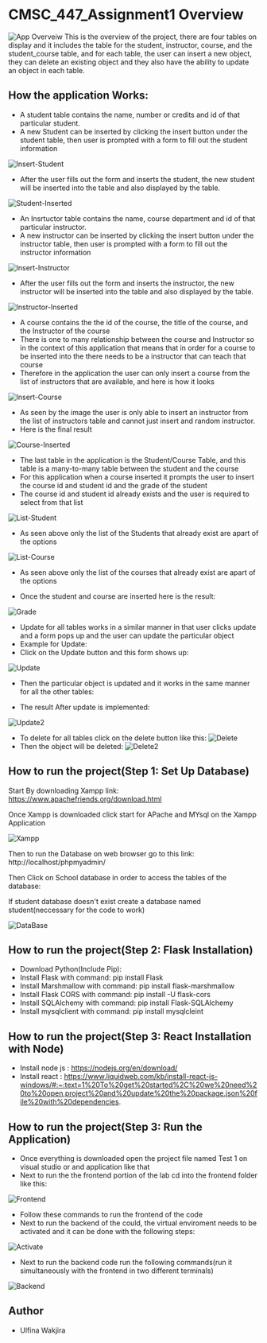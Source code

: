 # CMSC_447_Assignment1 Overview
![App Overveiw](images/App-Overview.PNG)
This is the overview of the project, there are four tables on display and it includes the table for the student, instructor, course, and the student_course table, and for each table, the user can insert a new object, they can delete an existing object and they also have the ability to update an object in each table.
## How the application Works:
* A student table contains the name, number or credits and id of that particular student.
* A new Student can be inserted by clicking the insert button under the student table, then user is prompted with a form to fill out the student information


![Insert-Student](images/Insert-Student.PNG)

* After the user fills out the form and inserts the student, the new student will be inserted into the table and also displayed by the table.

![Student-Inserted](images/Student-Inserted.PNG)


* An Insrtuctor table contains the name, course department and id of that particular instructor.
* A new instructor can be inserted by clicking the insert button under the instructor table, then user is prompted with a form to fill out the instructor information


![Insert-Instructor](images/Insert-Instructor.PNG)

* After the user fills out the form and inserts the instructor, the new instructor will be inserted into the table and also displayed by the table.

![Instructor-Inserted](images/Instructor-Inserted.PNG)

* A course contains the the id of the course, the title of the course, and the Instructor of the course
* There is one to many relationship between the course and Instructor so in the context of this application that means that in order for a course to be inserted into the there needs to be a instructor that can teach that course
* Therefore in the application the user can only insert a course from the list of instructors that are available, and here is how it looks

![Insert-Course](images/Insert-Course.png)

* As seen by the image the user is only able to insert an instructor from the list of instructors table and cannot just insert and random instructor.
* Here is the final result

![Course-Inserted](images/Course-Inserted.PNG)

* The last table in the application is the Student/Course Table, and this table is a many-to-many table between the student and the course
* For this application when a course inserted it prompts the user to insert the course id and student id and the grade of the student 
* The course id and student id already exists and the user is required to select from that list

![List-Student](images/List-Student.png)

* As seen above only the list of the Students that already exist are apart of the options

![List-Course](images/List-Courses.png)

* As seen above only the list of the courses that already exist are apart of the options

* Once the student and course are inserted here is the result:


![Grade](images/Grade.png)

* Update for all tables works in a similar manner in that user clicks update and a form pops up and the user can update the particular object
* Example for Update:
* Click on the Update button and this form shows up:

![Update]()


* Then the particular object is updated and it works in the same manner for all the other tables:

* The result After update is implemented:

![Update2]()


* To delete for all tables click on the delete button like this:
![Delete]()
* Then the object will be deleted:
![Delete2]()


## How to run the project(Step 1: Set Up Database)

 Start By downloading Xampp link: https://www.apachefriends.org/download.html
 
 Once Xampp is downloaded click start for APache and MYsql on the Xampp Application
 
 ![Xampp](images/Xampp.PNG)
 
 Then to run the Database on web browser go to this link:  http://localhost/phpmyadmin/
 
 Then Click on School database in order to access the tables of the database:
 
 If student database doesn't exist create a database named student(neccessary for the code to work)
 
 ![DataBase](images/Database.png)
 
 ## How to run the project(Step 2: Flask Installation)

* Download Python(Include Pip): 
* Install Flask with command: pip install Flask
*  Install Marshmallow with command: pip install flask-marshmallow
*  Install Flask CORS with command: pip install -U flask-cors
*  Install SQLAlchemy with command: pip install Flask-SQLAlchemy
*  Install mysqlclient with command: pip install mysqlcleint

## How to run the project(Step 3: React Installation with Node)
* Install node js : https://nodejs.org/en/download/
* Install react : https://www.liquidweb.com/kb/install-react-js-windows/#:~:text=1%20To%20get%20started%2C%20we%20need%20to%20open,project%20and%20update%20the%20package.json%20file%20with%20dependencies.

## How to run the project(Step 3: Run the Application)
* Once everything is downloaded open the project file named Test 1 on visual studio or and application like that 
* Next to run the the frontend portion of the lab cd into the frontend folder like this:

![Frontend](images/Frontend.PNG)

* Follow these commands to run the frontend of the code
* Next to run the backend of the could, the virtual enviroment needs to be activated and it can be done with the following steps:

![Activate](images/Activate.PNG)

* Next to run the backend code run the following commands(run it simultaneously with the frontend in two different terminals)

![Backend](images/Backend.PNG)
## Author

* Ulfina Wakjira
